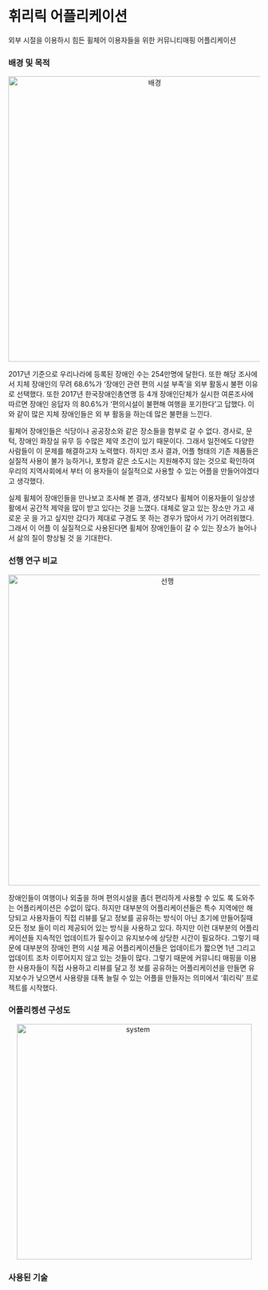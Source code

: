 # 휘리릭 어플리케이션

외부 시절을 이용하시 힘든 휠체어 이용자들을 위한 커뮤니티매핑 어플리케이션

### 배경 및 목적

<p align="center"> <img width="571" alt="배경" src="https://user-images.githubusercontent.com/37679062/77612480-9cbc6e80-6f6b-11ea-9816-50d1899cde69.png"> </p>

2017년 기준으로 우리나라에 등록된 장애인 수는 254만명에 달한다. 또한 해당 조사에서 지체 장애인의 무려 68.6%가 ‘장애인 관련 편의 시설 부족’을 외부 활동시 불편 이유로 선택했다. 또한 2017년 한국장애인총연맹 등 4개 장애인단체가 실시한 여론조사에 따르면 장애인 응답자 의 80.6%가 ‘편의시설이 불편해 여행을 포기한다’고 답했다. 이와 같이 많은 지체 장애인들은 외 부 활동을 하는데 많은 불편을 느낀다.

휠체어 장애인들은 식당이나 공공장소와 같은 장소들을 함부로 갈 수 없다. 경사로, 문턱, 장애인 화장실 유무 등 수많은 제약 조건이 있기 때문이다. 그래서 일전에도 다양한 사람들이 이 문제를 해결하고자 노력했다. 하지만 조사 결과, 어플 형태의 기존 제품들은 실질적 사용이 불가 능하거나, 포항과 같은 소도시는 지원해주지 않는 것으로 확인하여 우리의 지역사회에서 부터 이 용자들이 실질적으로 사용할 수 있는 어플을 만들어야겠다고 생각했다.

실제 휠체어 장애인들을 만나보고 조사해 본 결과, 생각보다 휠체어 이용자들이 일상생 활에서 공간적 제약을 많이 받고 있다는 것을 느꼈다. 대체로 알고 있는 장소만 가고 새로운 곳 을 가고 싶지만 갔다가 제대로 구경도 못 하는 경우가 많아서 가기 어려워했다. 그래서 이 어플 이 실질적으로 사용된다면 휠체어 장애인들이 갈 수 있는 장소가 늘어나서 삶의 질이 향상될 것 을 기대한다.

### 선행 연구 비교

<p align="center"> <img width="622" alt="선행" src="https://user-images.githubusercontent.com/37679062/77612517-b493f280-6f6b-11ea-98ba-886b251e2284.png"> </p>

장애인들이 여행이나 외출을 하며 편의시설을 좀더 편리하게 사용할 수 있도 록 도와주는 어플리케이션은 수없이 많다. 하지만 대부분의 어플리케이션들은 특수 지역에만 해 당되고 사용자들이 직접 리뷰를 달고 정보를 공유하는 방식이 아닌 초기에 만들어질때 모든 정보 들이 미리 제공되어 있는 방식을 사용하고 있다. 하지만 이런 대부분의 어플리케이션들 지속적인 업데이트가 필수이고 유지보수에 상당한 시간이 필요하다. 그렇기 때문에 대부분의 장애인 편의 시설 제공 어플리케이션들은 업데이트가 짧으면 1년 그리고 업데이트 조차 이루어지지 않고 있는 것들이 많다. 그렇기 때문에 커뮤니티 매핑을 이용한 사용자들이 직접 사용하고 리뷰를 달고 정 보를 공유하는 어플리케이션을 만들면 유지보수가 낮으면서 사용량을 대폭 늘릴 수 있는 어플을 만들자는 의미에서 ‘휘리릭’ 프로젝트를 시작했다.



### 어플리켕션 구성도

<p align="center"> <img width="471" alt="system" src="https://user-images.githubusercontent.com/37679062/77611931-03d92380-6f6a-11ea-96f9-b45c57284b78.png"> </p>

### 사용된 기술




